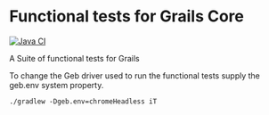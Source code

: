 # Functional tests for Grails Core

[![Java CI](https://github.com/grails/grails-functional-tests/actions/workflows/gradle.yml/badge.svg)](https://github.com/grails/grails-functional-tests/actions/workflows/gradle.yml)


A Suite of functional tests for Grails

To change the Geb driver used to run the functional tests supply the geb.env system property.

    ./gradlew -Dgeb.env=chromeHeadless iT   
